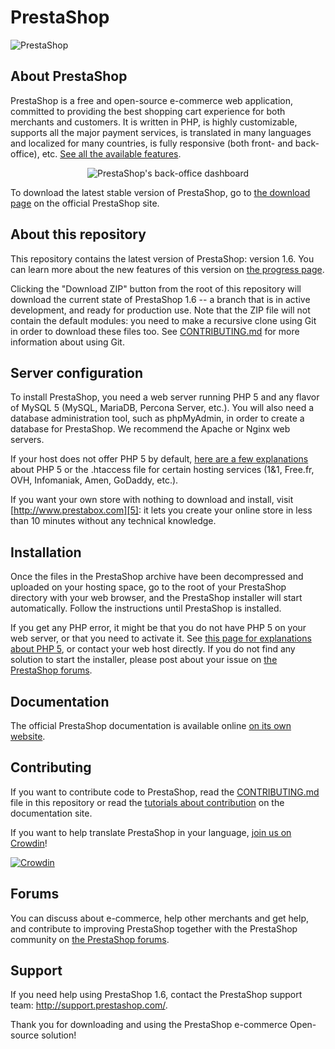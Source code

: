 PrestaShop
===========
![PrestaShop](http://www.prestashop.com/images/banners/general/banner-github-165_728x90.png "PrestaShop")

About PrestaShop
--------

PrestaShop is a free and open-source e-commerce web application, committed to providing the best shopping cart experience for both merchants and customers. It is written in PHP, is highly customizable, supports all the major payment services, is translated in many languages and localized for many countries, is fully responsive (both front- and back-office), etc. [See all the available features][1].

<p align="center">
  <img src="http://www.prestashop.com/images/banners/general/ps16-screenshot-github.png" alt="PrestaShop's back-office dashboard"/>
</p>

To download the latest stable version of PrestaShop, go to [the download page][2] on the official PrestaShop site.


About this repository
--------

This repository contains the latest version of PrestaShop: version 1.6. You can learn more about the new features of this version on [the progress page][3].

Clicking the "Download ZIP" button from the root of this repository will download the current state of PrestaShop 1.6 -- a branch that is in active development, and ready for production use. Note that the ZIP file will not contain the default modules: you need to make a recursive clone using Git in order to download these files too. See [CONTRIBUTING.md][8] for more information about using Git.


Server configuration
--------

To install PrestaShop, you need a web server running PHP 5 and any flavor of MySQL 5 (MySQL, MariaDB, Percona Server, etc.).
You will also need a database administration tool, such as phpMyAdmin, in order to create a database for PrestaShop.
We recommend the Apache or Nginx web servers.

If your host does not offer PHP 5 by default, [here are a few explanations][4] about PHP 5 or the .htaccess file for certain hosting services (1&amp;1, Free.fr, OVH, Infomaniak, Amen, GoDaddy, etc.).

If you want your own store with nothing to download and install, visit [http://www.prestabox.com][5]: it lets you create your online store in less than 10 minutes without any technical knowledge.


Installation
--------

Once the files in the PrestaShop archive have been decompressed and uploaded on your hosting space, go to the root of your PrestaShop directory with your web browser, and the PrestaShop installer will start automatically. Follow the instructions until PrestaShop is installed.

If you get any PHP error, it might be that you do not have PHP 5 on your web server, or that you need to activate it. See [this page for explanations about PHP 5][4], or contact your web host directly.
If you do not find any solution to start the installer, please post about your issue on [the PrestaShop forums][6].


Documentation
--------

The official PrestaShop documentation is available online [on its own website][7].


Contributing
--------

If you want to contribute code to PrestaShop, read the [CONTRIBUTING.md][8] file in this repository or read the [tutorials about contribution][9] on the documentation site.

If you want to help translate PrestaShop in your language, [join us on Crowdin][10]!

[![Crowdin](https://crowdin.net/badges/prestashop-official/localized.png)](https://crowdin.net/project/prestashop-official)


Forums
--------

You can discuss about e-commerce, help other merchants and get help, and contribute to improving PrestaShop together with the PrestaShop community on [the PrestaShop forums][6].


Support
--------

If you need help using PrestaShop 1.6, contact the PrestaShop support team: http://support.prestashop.com/.


Thank you for downloading and using the PrestaShop e-commerce Open-source solution!

[1]: http://www.prestashop.com/en/features
[2]: http://www.prestashop.com/en/download
[3]: http://www.prestashop.com/en/progress-1-6
[4]: http://doc.prestashop.com/display/PS16/Misc.+information#Misc.information-ActivatingPHP5
[5]: http://www.prestabox.com
[6]: http://www.prestashop.com/forums/
[7]: http://doc.prestashop.com
[8]: CONTRIBUTING.md
[9]: http://doc.prestashop.com/display/PS16/Contributing+to+PrestaShop
[10]: https://crowdin.net/project/prestashop-official
